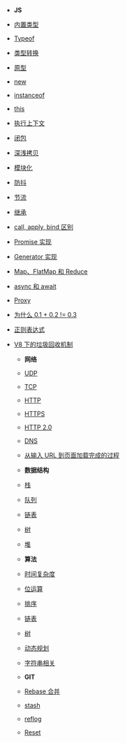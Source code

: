 * **JS**
 * [内置类型](/JS/内置类型.md)
 * [Typeof](/JS/typeof.md)
 * [类型转换](/JS/类型转换.md)

 * [原型](/JS/原形.md)
 * [new](/JS/new.md)
 * [instanceof](/JS/instanceof.md)
 * [this](/JS/this.md)
 * [执行上下文](/JS/执行上下文.md)
 * [闭包](/JS/闭包.md)
 * [深浅拷贝](/JS/深浅拷贝.md)
 * [模块化](/JS/模块化.md)
 * [防抖](/JS/防抖.md)
 * [节流](/JS/节流.md)
 * [继承](/JS/继承.md)
 * [call, apply, bind 区别](/JS/callapply.md)
 * [Promise 实现](/JS/promise实现.md)
 * [Generator 实现](/JS/generator实现.md)
 * [Map、FlatMap 和 Reduce](/JS/mapflatmap.md)
 * [async 和 await](/JS/async和await.md)
 * [Proxy](/JS/proxy.md)
 * [为什么 0.1 + 0.2 != 0.3](/JS/为什么.md)
 * [正则表达式](/JS/正则表达式.md)
* [V8 下的垃圾回收机制](/JS/垃圾回收.md)


  *    **网络**
   * [UDP](/Network/UDP.md)
   * [TCP](/Network/TCP.md)
   * [HTTP](/Network/HTTP.md)
   * [HTTPS](/Network/HTTPS.md)
   * [HTTP 2.0](/Network/HTTP2.0.md)
   * [DNS](/Network/DNS.md)
   * [从输入 URL 到页面加载完成的过程](/Network/从输入URL到页面加载完成.md)


  *    **数据结构**

    * [栈](/DataStruct/栈.md)
    * [队列](/DataStruct/队列.md)
    * [链表](/DataStruct/链表.md)
    * [树](/DataStruct/树.md)
    * [堆](/DataStruct/堆.md)

   *    **算法**

    * [时间复杂度](/Algorithm/时间复杂度.md)
    * [位运算](/Algorithm/位运算.md)
    * [排序](/Algorithm/排序.md)
    * [链表](/Algorithm/链表.md)
    * [树](/Algorithm/树.md)
    * [动态规划](/Algorithm/动态规划.md)
    * [字符串相关](/Algorithm/字符串相关.md)

   *    **GIT**

    * [Rebase 合并](#rebase-%E5%90%88%E5%B9%B6)
    * [stash](#stash)
    * [reflog](#reflog)
    * [Reset](#reset)